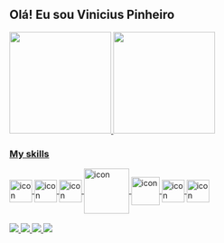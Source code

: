 ## Olá! Eu sou Vinicius Pinheiro

<div>
  <a href="https://github.com/VinnyPine">
  <img height="180em" src="https://github-readme-stats.vercel.app/api?username=vinnypine&show_icons=true&theme=dracula&include_all_commits=true&count_private=true" />
  <img height="180em" src="https://github-readme-stats.vercel.app/api/top-langs/?username=vinnypine&layout=compact&langs_count=16&theme=dracula" />
</div>
  
### My skills
<div style="display: inline_block">
  <img align="center" alt="icon" height="40" width="40" src="https://cdn.jsdelivr.net/gh/devicons/devicon/icons/typescript/typescript-original.svg" />
  <img align="center" alt="icon" height="40" width="40" src="https://cdn.jsdelivr.net/gh/devicons/devicon/icons/javascript/javascript-original.svg" />
  <img align="center" alt="icon" height="40" width="40" src="https://cdn.jsdelivr.net/gh/devicons/devicon/icons/react/react-original-wordmark.svg" />
  <img align="center" alt="icon" height="80" width="80" src="https://cdn.jsdelivr.net/gh/devicons/devicon/icons/nodejs/nodejs-original-wordmark.svg" />
  <img align="center" alt="icon" height="50" width="50" src="https://cdn.jsdelivr.net/gh/devicons/devicon/icons/express/express-original.svg" />
  <img align="center" alt="icon" height="40" width="40" src="https://cdn.jsdelivr.net/gh/devicons/devicon/icons/python/python-original-wordmark.svg" />
  <img align="center" alt="icon" height="40" width="40" src="https://cdn.jsdelivr.net/gh/devicons/devicon/icons/django/django-plain.svg" />
</div>
 <br>
<div>
  <a href="https://drive.google.com/file/d/1RQa6fshHqgB4OpTcoXZ7Wyv-bF9Ag92J/view?usp=sharing"><img target="_blank" src="https://img.shields.io/badge/%F0%9F%93%84-Curriculo-yellowgreen" /> </a>
  <a href="mailto:viniciusps_1998@hotmail.com"><img target="_blank" src="https://img.shields.io/badge/%E2%9C%89-Me%20mande%20um%20email-blue" /> </a>
  <a href="https://api.whatsapp.com/send?phone=+55${user?.whatsappNumber}&text=Ol%C3%A1%2C%20venho%20por%20meio%20do%20seu%20portf%C3%B3lio%20na%20internet%2C%20gostaria%20de%20conhecer%20melhor%20seus%20servi%C3%A7os"><img target="_blank" src="https://img.shields.io/badge/WhatsApp-25D366?style=for-the-badge&logo=whatsapp&logoColor=white" /> </a>
  <a href="https://www.linkedin.com/in/viniciuspinheirodasilva/"><img target="_blank" src="https://img.shields.io/badge/LinkedIn-0077B5?style=for-the-badge&logo=linkedin&logoColor=white" /> </a>
</div>
